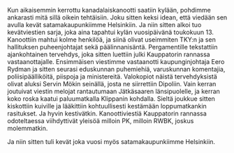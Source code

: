 
Kun aikaisemmin kerrottu kanadalaiskanootti saatiin kylään, pohdimme ankarasti mitä sillä oikein 
tehtäisiin. Joku sitten keksi idean, että viedään sen avulla kevät satamakaupunkiimme Helsinkiin. Ja 
niin sitten alkoi tuo kevätviestien sarja, joka aina tapahtui kylän vuosipäivänä toukokuun 13. 
Kanoottiin mahtui kolme henkilöä, ja siinä olivat useimmiten TKY:n ja sen hallituksen 
puheenjohtajat sekä päälinnanisäntä. Pergamentille tekstattiin ajankohtainen tervehdys, joka sitten 
luettiin julki Kauppatorin rannassa vastaanottajalle. Ensimmäisen viestimme vastaanotti 
kaupunginjohtaja Eero Rydman ja sitten seurasi eduskunnan puhemiehiä, varuskunnan komentajia, 
poliisipäälliköitä, piispoja ja ministereitä. Valokopiot näistä tervehdyksistä olivat aluksi Servin 
Mökin seinällä, josta ne siirrettiin Dipoliin. Vain kerran joutuivat viestin melojat rantautumaan 
Jätkäsaaren länsipuolelle, ja kerran koko roska kaatui paluumatkalla Klippanin kohdalla. Sieltä 
joukkue sitten kiskottiin kuiville ja lääkittiin kohtuullisesti kestämään loppumatkankin rasitukset. Ja 
hyvin kestivätkin. Kanoottiviestiä Kauppatorin rannassa odoteltaessa viihdyttivät yleisöä milloin 
PK, milloin RWBK, joskus molemmatkin.

Ja niin sitten tuli kevät joka vuosi myös satamakaupunkiimme Helsinkiin.